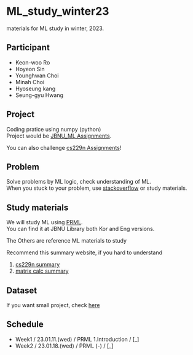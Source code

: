 # ML_study_winter23

materials for ML study in winter, 2023.

## Participant
- Keon-woo Ro
- Hoyeon Sin
- Younghwan Choi
- Minah Choi
- Hyoseung kang
- Seung-gyu Hwang

## Project
Coding pratice using numpy (python) \
Project would be [JBNU_ML Assignments]("https://github.com/JBIG-DL/ML_study_winter23/tree/main/Project/JBNU_ML%20Assignments").

You can also challenge [cs229n Assignments](https://github.com/JBIG-DL/ML_study_winter23/tree/main/Project/cs229n%20Assignmnets)!

## Problem
Solve problems by ML logic, check understanding of ML. \
When you stuck to your problem, use [stackoverflow](https://stackoverflow.com) or study materials.

## Study materials
We will study ML using [PRML](https://github.com/JBIG-DL/ML_study_winter23/tree/main/PRML). \
You can find it at JBNU Library both Kor and Eng versions.


The Others are reference ML materials to study

Recommend this summary website, if you hard to understand
1. [cs229n summary](https://stanford.edu/~shervine/teaching/cs-229/, "cs229n summary")
2. [matrix calc summary](https://www.math.uwaterloo.ca/~hwolkowi/matrixcookbook.pdf, " matrix calc summary")

## Dataset
If you want small project, check [here](https://archive.ics.uci.edu/ml/index.php, "dataset UCI")

## Schedule
- Week1 / 23.01.11.(wed) / PRML 1.Introduction / [_]
- Week2 / 23.01.18.(wed) / PRML (-) / [_]
